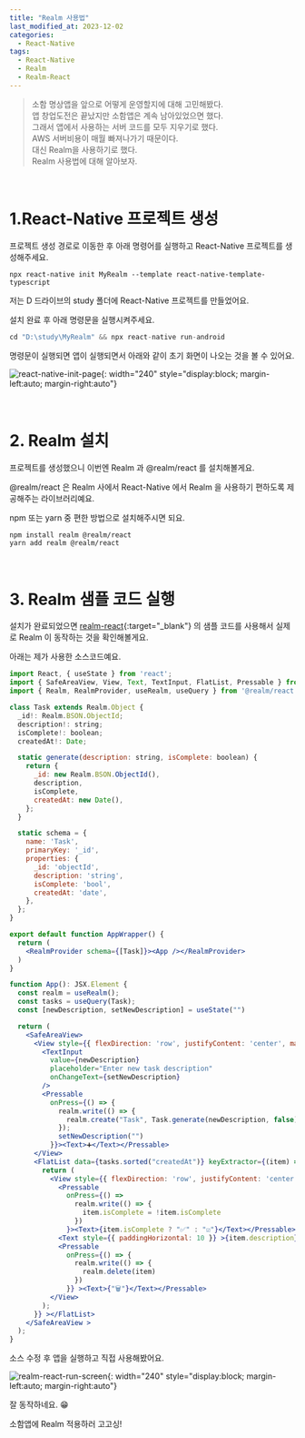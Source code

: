 ```yaml
---
title: "Realm 사용법"
last_modified_at: 2023-12-02
categories:
  - React-Native
tags:
  - React-Native
  - Realm
  - Realm-React
---
```


> 소함 명상앱을 앞으로 어떻게 운영할지에 대해 고민해봤다.  
> 앱 창업도전은 끝났지만 소함앱은 계속 남아있었으면 했다.  
> 그래서 앱에서 사용하는 서버 코드를 모두 지우기로 했다.  
> AWS 서버비용이 매월 빠져나가기 때문이다.  
> 대신 Realm을 사용하기로 했다.  
> Realm 사용법에 대해 알아보자.

<br>

# 1.React-Native 프로젝트 생성
프로젝트 생성 경로로 이동한 후 아래 명령어를 실행하고 React-Native 프로젝트를 생성해주세요.

```shell
npx react-native init MyRealm --template react-native-template-typescript
```

저는 D 드라이브의 study 폴더에 React-Native 프로젝트를 만들었어요.

설치 완료 후 아래 명령문을 실행시켜주세요.

```javascript
cd "D:\study\MyRealm" && npx react-native run-android
```

명령문이 실행되면 앱이 실행되면서 아래와 같이 초기 화면이 나오는 것을 볼 수 있어요.

![react-native-init-page](/assets/posts/2023-12-02-01/react-native-init-page.jpg){: width="240" style="display:block; margin-left:auto; margin-right:auto"}

<br>

# 2. Realm 설치

프로젝트를 생성했으니 이번엔 Realm 과 @realm/react 를 설치해볼게요.

@realm/react 은 Realm 사에서 React-Native 에서 Realm 을 사용하기 편하도록 제공해주는 라이브러리예요.

npm 또는 yarn 중 편한 방법으로 설치해주시면 되요.

```shell
npm install realm @realm/react
yarn add realm @realm/react
```

<br>

# 3. Realm 샘플 코드 실행
설치가 완료되었으면 [realm-react](https://github.com/realm/realm-js/tree/main/packages/realm-react#readme){:target="_blank"} 의 샘플 코드를 사용해서 실제로 Realm 이 동작하는 것을 확인해볼게요.

아래는 제가 사용한 소스코드예요.

```jsx
import React, { useState } from 'react';
import { SafeAreaView, View, Text, TextInput, FlatList, Pressable } from "react-native";
import { Realm, RealmProvider, useRealm, useQuery } from '@realm/react'

class Task extends Realm.Object {
  _id!: Realm.BSON.ObjectId;
  description!: string;
  isComplete!: boolean;
  createdAt!: Date;

  static generate(description: string, isComplete: boolean) {
    return {
      _id: new Realm.BSON.ObjectId(),
      description,
      isComplete,
      createdAt: new Date(),
    };
  }

  static schema = {
    name: 'Task',
    primaryKey: '_id',
    properties: {
      _id: 'objectId',
      description: 'string',
      isComplete: 'bool',
      createdAt: 'date',
    },
  };
}

export default function AppWrapper() {
  return (
    <RealmProvider schema={[Task]}><App /></RealmProvider>
  )
}

function App(): JSX.Element {
  const realm = useRealm();
  const tasks = useQuery(Task);
  const [newDescription, setNewDescription] = useState("")

  return (
    <SafeAreaView>
      <View style={{ flexDirection: 'row', justifyContent: 'center', margin: 10 }}>
        <TextInput
          value={newDescription}
          placeholder="Enter new task description"
          onChangeText={setNewDescription}
        />
        <Pressable
          onPress={() => {
            realm.write(() => {
              realm.create("Task", Task.generate(newDescription, false));
            });
            setNewDescription("")
          }}><Text>➕</Text></Pressable>
      </View>
      <FlatList data={tasks.sorted("createdAt")} keyExtractor={(item) => item._id.toHexString()} renderItem={({ item }) => {
        return (
          <View style={{ flexDirection: 'row', justifyContent: 'center', margin: 10 }}>
            <Pressable
              onPress={() =>
                realm.write(() => {
                  item.isComplete = !item.isComplete
                })
              }><Text>{item.isComplete ? "✅" : "☑️"}</Text></Pressable>
            <Text style={{ paddingHorizontal: 10 }} >{item.description}</Text>
            <Pressable
              onPress={() => {
                realm.write(() => {
                  realm.delete(item)
                })
              }} ><Text>{"🗑️"}</Text></Pressable>
          </View>
        );
      }} ></FlatList>
    </SafeAreaView >
  );
}
```

소스 수정 후 앱을 실행하고 직접 사용해봤어요.

![realm-react-run-screen](/assets/posts/2023-12-02-01/realm-react-run-screen.jpg){: width="240" style="display:block; margin-left:auto; margin-right:auto"}

잘 동작하네요. 😁

소함앱에 Realm 적용하러 고고싱!
